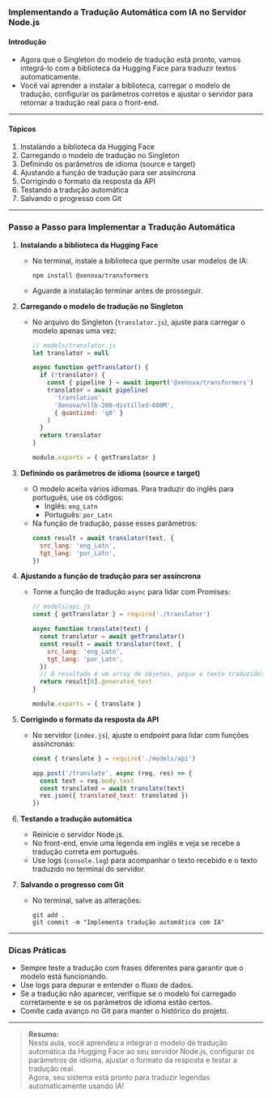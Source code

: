 ### **Implementando a Tradução Automática com IA no Servidor Node.js**

#### Introdução

- Agora que o Singleton do modelo de tradução está pronto, vamos integrá-lo com a biblioteca da Hugging Face para traduzir textos automaticamente.
- Você vai aprender a instalar a biblioteca, carregar o modelo de tradução, configurar os parâmetros corretos e ajustar o servidor para retornar a tradução real para o front-end.

---

#### Tópicos

1. Instalando a biblioteca da Hugging Face
2. Carregando o modelo de tradução no Singleton
3. Definindo os parâmetros de idioma (source e target)
4. Ajustando a função de tradução para ser assíncrona
5. Corrigindo o formato da resposta da API
6. Testando a tradução automática
7. Salvando o progresso com Git

---

### Passo a Passo para Implementar a Tradução Automática

1. **Instalando a biblioteca da Hugging Face**

   - No terminal, instale a biblioteca que permite usar modelos de IA:
     ```
     npm install @xenova/transformers
     ```
   - Aguarde a instalação terminar antes de prosseguir.

2. **Carregando o modelo de tradução no Singleton**

   - No arquivo do Singleton (`translator.js`), ajuste para carregar o modelo apenas uma vez:

     ```javascript
     // models/translator.js
     let translator = null

     async function getTranslator() {
       if (!translator) {
         const { pipeline } = await import('@xenova/transformers')
         translator = await pipeline(
           'translation',
           'Xenova/nllb-200-distilled-600M',
           { quantized: 'q8' }
         )
       }
       return translator
     }

     module.exports = { getTranslator }
     ```

3. **Definindo os parâmetros de idioma (source e target)**

   - O modelo aceita vários idiomas. Para traduzir do inglês para português, use os códigos:
     - Inglês: `eng_Latn`
     - Português: `por_Latn`
   - Na função de tradução, passe esses parâmetros:
     ```javascript
     const result = await translator(text, {
       src_lang: 'eng_Latn',
       tgt_lang: 'por_Latn',
     })
     ```

4. **Ajustando a função de tradução para ser assíncrona**

   - Torne a função de tradução `async` para lidar com Promises:

     ```javascript
     // models/api.js
     const { getTranslator } = require('./translator')

     async function translate(text) {
       const translator = await getTranslator()
       const result = await translator(text, {
         src_lang: 'eng_Latn',
         tgt_lang: 'por_Latn',
       })
       // O resultado é um array de objetos, pegue o texto traduzido:
       return result[0].generated_text
     }

     module.exports = { translate }
     ```

5. **Corrigindo o formato da resposta da API**

   - No servidor (`index.js`), ajuste o endpoint para lidar com funções assíncronas:

     ```javascript
     const { translate } = require('./models/api')

     app.post('/translate', async (req, res) => {
       const text = req.body.text
       const translated = await translate(text)
       res.json({ translated_text: translated })
     })
     ```

6. **Testando a tradução automática**

   - Reinicie o servidor Node.js.
   - No front-end, envie uma legenda em inglês e veja se recebe a tradução correta em português.
   - Use logs (`console.log`) para acompanhar o texto recebido e o texto traduzido no terminal do servidor.

7. **Salvando o progresso com Git**

   - No terminal, salve as alterações:
     ```
     git add .
     git commit -m "Implementa tradução automática com IA"
     ```

---

### Dicas Práticas

- Sempre teste a tradução com frases diferentes para garantir que o modelo está funcionando.
- Use logs para depurar e entender o fluxo de dados.
- Se a tradução não aparecer, verifique se o modelo foi carregado corretamente e se os parâmetros de idioma estão certos.
- Comite cada avanço no Git para manter o histórico do projeto.

---

> **Resumo:**  
> Nesta aula, você aprendeu a integrar o modelo de tradução automática da Hugging Face ao seu servidor Node.js, configurar os parâmetros de idioma, ajustar o formato da resposta e testar a tradução real.  
> Agora, seu sistema está pronto para traduzir legendas automaticamente usando IA!
